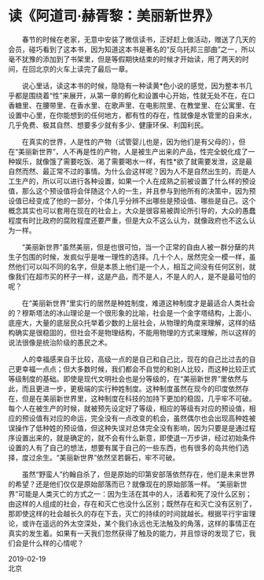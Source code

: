 # 读《阿道司·赫胥黎：美丽新世界》
　　春节的时候在老家，无意中安装了微信读书，正好赶上做活动，赠送了几天的会员，碰巧看到了这本书，因为知道这本书是著名的“反乌托邦三部曲”之一，所以毫不犹豫的添加到了书架里，但是等假期快结束的时候才开始读，用了两天的时间，在回北京的火车上读完了最后一章。

　　说心里话，读这本书的时候，隐隐有一种读黄*色小说的感觉，因为整本书几乎都是围绕着“性”来展开，从第一章的孵化和设置中心开始，性就无处不在，在口香糖里、在腰带里、在香水里、在歌声里、在电影院里、在教堂里、在公寓里、在设置中心里，在你能想到的任何地方，都有性的存在，性就像是水管里的自来水，几乎免费、极其自然、想要多少就有多少、健康环保、利国利民。

　　在真实的世界，人是性的产物（试管婴儿也是，因为他们是有父母的），但在“美丽新世界”，人不再是性的产物，人是被生产出来的产品，性完全蜕化成了一种娱乐，就像饿了需要吃饭、渴了需要喝水一样，有性*欲了就需要发泄，这是最自然而然、最正常不过的事情。为什么会这样呢？因为人不是自然出生的，而是人工生产的，所以可以进行各种设置，如果一个人在成熟之前被设置了什么样的预设值，那么这个预设值将会伴随这个人的一生，并且参与到他所有的决策中，因为预设值已经变成了他的一部分，个体几乎分辨不出哪些是预设值、哪些是自己。这个概念其实也可以套用在现在的社会上，大众是很容易被舆论所引导的，大众的愚蠢程度有时比政府的腐败程度还要严重，但是大众不这么认为，就像政府也不这么认为一样。

　　“美丽新世界”虽然美丽，但是也很可怕，当一个正常的自由人被一群分蘖的共生子包围的时候，发疯似乎是唯一理性的选择。几十个人，居然完全一模一样，虽然他们可以叫不同的名字，但是本质上他们是一个人，相互之间没有任何区别，就像我们在超市买的杯子一样，这是产品，而不是人，不是人的人，是不是最可怕的呢？

　　在“美丽新世界”里实行的居然是种姓制度，难道这种制度才是最适合人类社会的？穆斯塔法的冰山理论是一个很形象的比喻，社会是一个金字塔结构，上面小、底座大，大量的底层民众托举着少数的上层社会，从物理的角度来理解，这样的结构确实是很稳固的，但社会不是物理结构，不能用物理的方式来理解，所以这样的说法很像是统治阶级的愚民之术。

　　人的幸福感来自于比较，高级一点的是自己和自己比，现在的自己比过去的自己更幸福一点点；但大多数时候，我们都会不自觉的和别人比较，而这种比较正式等级制度的基础。即使是现代文明社会也是分等级的，在“美丽新世界”里依然与此，而且更进一步，更极端的实行种姓制度。这种制度虽然在现今的印度依然存在，但是在美丽新世界里，这种制度在科技的加持下更加的稳固，几乎牢不可破。每个人在被生产的时候，就被预先设定好了等级，相应的等级有对应的预设值，相应的预设值有对应的命运，完全没有一点改变的机会，虽然偶尔也会出现高种姓被误操作了低种姓的预设值，但这种失误对总体完全没有影响，因为只要是是通过程序设置出来的，就是确定的，就不会有什么新意，即使退一万步讲，经过初始条件设置的人有了自己的想法，想要有属于自己的一些东西，也有很多的岛共他们选择，度过余生。“美丽新世界”依然坚若磐石，牢不可破。

　　虽然“野蛮人”约翰自杀了，但是原始的印第安部落依然存在，他们是未来世界的希望？还是他们仅仅是原始部落而已？就像现在的原始部落一样。 “美丽新世界”可能是人类灭亡的方式之一：因为生活在其中的人，活着和死了没什么区别；由这样的人组成的社会，存在和灭亡也没什么区别；既然存在和灭亡没有区别了，那即使这样的社会越长久的存在下去，灭亡的持续的时间就越长。根据平行宇宙理论，或许在遥远的外太空深处，某个我们永远也无法触及的角落，这样的事情正在真实的发生着。如果有一天我们忽然获得了触及的能力，并且惊讶的发现了它，我们会是什么样的心情呢？

2019-02-19  
北京

